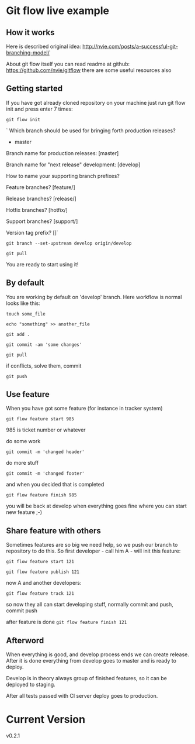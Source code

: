# Git flow live example

## How it works

Here is described original idea: http://nvie.com/posts/a-successful-git-branching-model/

About git flow itself you can read readme at github: https://github.com/nvie/gitflow there are some useful resources also

## Getting started

If you have got already cloned repository on your machine just run git flow init and press enter 7 times:

`git flow init`

` Which branch should be used for bringing forth production releases?
   - master

 Branch name for production releases: [master]

 Branch name for "next release" development: [develop]


 How to name your supporting branch prefixes?

 Feature branches? [feature/]

 Release branches? [release/]

 Hotfix branches? [hotfix/]

 Support branches? [support/]

 Version tag prefix? []`


`git branch --set-upstream develop origin/develop`

`git pull`

You are ready to start using it!

## By default

You are working by default on 'develop' branch. Here workflow is normal looks like this:


`touch some_file`

`echo "something" >> another_file`

`git add .`

`git commit -am 'some changes'`

`git pull`

if conflicts, solve them, commit

`git push`


## Use feature

When you have got some feature (for instance in tracker system)

 `git flow feature start 985`

985 is ticket number or whatever

do some work

 `git commit -m 'changed header'`

do more stuff

 `git commit -m 'changed footer'`

and when you decided that is completed

 `git flow feature finish 985`

you will be back at develop when everything goes fine where you can start new feature ;-)


## Share feature with others

Sometimes features are so big we need help, so we push our branch to repository to do this.
So first developer - call him A - will init this feature:

`git flow feature start 121`

`git flow feature publish 121`


now A and another developers:

`git flow feature track 121`


so now they all can start developing stuff, normally commit and push, commit push


after feature is done
`git flow feature finish 121`


## Afterword

When everything is good, and develop process ends we can create release.
After it is done everything from develop goes to master and is ready to deploy.

Develop is in theory always group of finished features, so it can be deployed to staging.



After all tests passed with CI server deploy goes to production.


# Current Version
  v0.2.1